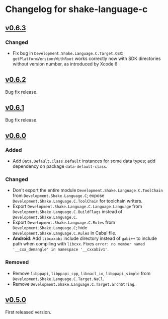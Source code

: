 # Changelog for shake-language-c

## [v0.6.3][]

### Changed

* Fix bug in `Development.Shake.Language.C.Target.OSX`: `getPlatformVersionsWithRoot` works correctly now with SDK directories without version number, as introduced by Xcode 6

## [v0.6.2][]

Bug fix release.

## [v0.6.1][]

Bug fix release.

## [v0.6.0][]

### Added

* Add `Data.Default.Class.Default` instances for some data types; add dependency on package `data-default-class`.

### Changed

* Don't export the entire module `Development.Shake.Language.C.ToolChain` from `Development.Shake.Language.C`; expose `Development.Shake.Language.C.ToolChain` for toolchain writers.
* Export `Development.Shake.Language.C.Language.Language` from `Development.Shake.Language.C.BuildFlags` instead of `Development.Shake.Language.C`.
* Export `Development.Shake.Language.C.Rules` from `Development.Shake.Language.C`; hide `Development.Shake.Language.C.Rules` in Cabal file.
* **Android**: Add `libcxxabi` include directory instead of `gabi++` to include path when compiling with `libcxx`. Fixes `error: no member named '__cxa_demangle' in namespace '__cxxabiv1'`.

### Removed

* Remove `libppapi`, `libppapi_cpp`, `libnacl_io`, `libppapi_simple` from `Development.Shake.Language.C.Target.NaCl`.
* Remove `Development.Shake.Language.C.Target.archString`.

## [v0.5.0][]

First released version.

[v0.6.3]: https://github.com/samplecount/shake-language-c/tree/v0.6.3
[v0.6.2]: https://github.com/samplecount/shake-language-c/tree/v0.6.2
[v0.6.1]: https://github.com/samplecount/shake-language-c/tree/v0.6.1
[v0.6.0]: https://github.com/samplecount/shake-language-c/tree/v0.6.0
[v0.5.0]: https://github.com/samplecount/shake-language-c/tree/v0.5.0
